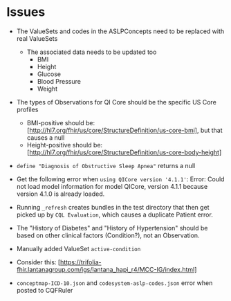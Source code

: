 # Issues

- The ValueSets and codes in the ASLPConcepts need to be replaced with real ValueSets

  - The associated data needs to be updated too
    - BMI
    - Height
    - Glucose
    - Blood Pressure
    - Weight

- The types of Observations for QI Core should be the specific US Core profiles
  - BMI-positive should be: [http://hl7.org/fhir/us/core/StructureDefinition/us-core-bmi], but that causes a null
  - Height-positive should be: [http://hl7.org/fhir/us/core/StructureDefinition/us-core-body-height]

- `define "Diagnosis of Obstructive Sleep Apnea"` returns a null

- Get the following error when `using QICore version '4.1.1'`: Error: Could not load model information for model QICore, version 4.1.1 because version 4.1.0 is already loaded.

- Running `_refresh` creates bundles in the test directory that then get picked up by `CQL Evaluation`, which causes a duplicate Patient error.

- The "History of Diabetes" and "History of Hypertension" should be based on other clinical factors (Condition?), not an Observation.

- Manually added ValueSet `active-condition`

- Consider this: [https://trifolia-fhir.lantanagroup.com/igs/lantana_hapi_r4/MCC-IG/index.html]

- `conceptmap-ICD-10.json` and `codesystem-aslp-codes.json` error when posted to CQFRuler

